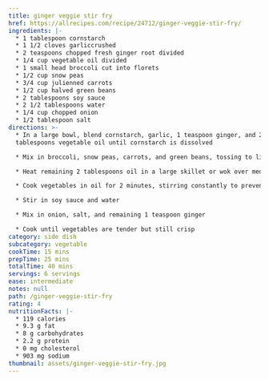 ```yaml
---
title: ginger veggie stir fry
href: https://allrecipes.com/recipe/24712/ginger-veggie-stir-fry/
ingredients: |-
  * 1 tablespoon cornstarch
  * 1 1/2 cloves garliccrushed
  * 2 teaspoons chopped fresh ginger root divided
  * 1/4 cup vegetable oil divided
  * 1 small head broccoli cut into florets
  * 1/2 cup snow peas
  * 3/4 cup julienned carrots
  * 1/2 cup halved green beans
  * 2 tablespoons soy sauce
  * 2 1/2 tablespoons water
  * 1/4 cup chopped onion
  * 1/2 tablespoon salt
directions: >-
  * In a large bowl, blend cornstarch, garlic, 1 teaspoon ginger, and 2
  tablespoons vegetable oil until cornstarch is dissolved

  * Mix in broccoli, snow peas, carrots, and green beans, tossing to lightly coat

  * Heat remaining 2 tablespoons oil in a large skillet or wok over medium heat

  * Cook vegetables in oil for 2 minutes, stirring constantly to prevent burning

  * Stir in soy sauce and water

  * Mix in onion, salt, and remaining 1 teaspoon ginger

  * Cook until vegetables are tender but still crisp
category: side dish
subcategory: vegetable
cookTime: 15 mins
prepTime: 25 mins
totalTime: 40 mins
servings: 6 servings
ease: intermediate
notes: null
path: /ginger-veggie-stir-fry
rating: 4
nutritionFacts: |-
  * 119 calories
  * 9.3 g fat
  * 8 g carbohydrates
  * 2.2 g protein
  * 0 mg cholesterol
  * 903 mg sodium
thumbnail: assets/ginger-veggie-stir-fry.jpg
---
```

